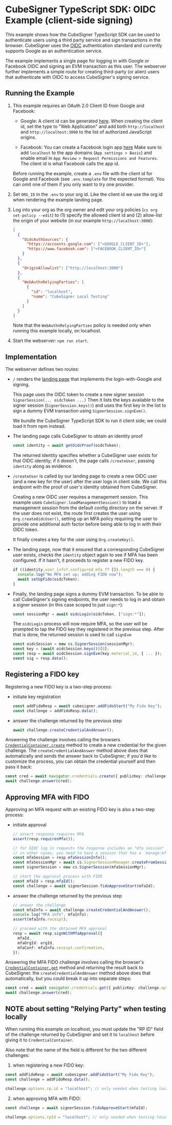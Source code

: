# CubeSigner TypeScript SDK: OIDC Example (client-side signing)

This example shows how the CubeSigner TypeScript SDK can be used to
authenticate users using a third party service and sign transactions in the
browser. CubeSigner uses the
[OIDC](https://openid.net/developers/how-connect-works/) authentication
standard and currently supports Google as an authentication service.

The example implements a single page for logging in with Google or Facebook OIDC and
signing an EVM transaction as this user. The webserver further implements a
simple route for creating third-party (or alien) users that authenticate with
OIDC to access CubeSigner's signing service.

## Running the Example

1. This example requires an OAuth 2.0 Client ID from Google and Facebook:

   - Google: A client id can be generated [here](https://console.cloud.google.com/apis/credentials).
     When creating the client id, set the type to "Web Application" and add both `http://localhost` and
     `http://localhost:3000` to the list of authorized JavaScript origins.

   - Facebook: You can create a Facebook login app [here](https://developers.secure.facebook.com/apps/)
     Make sure to add `localhost` to the app domains (`App settings > Basic`) and enable email 
     in `App Review > Request Permissions and Features`. The client id is what Facebook calls the app id.

   Before running the example, create a `.env` file with the client id for Google and Facebook
   (see `.env.template` for the expected format). You can omit one of them if you only want to try
   one provider.

2. Set `ORG_ID` in the `.env` to your org id. Like the client id we use the org
   id when rendering the example landing page.

3. Log into your org as the org owner and edit your org policies (`cs org
set-policy --edit`) to (1) specify the allowed client id and (2) allow-list
   the origin of your website (in our example `http://localhost:3000`):

   ```json
   [
     {
       "OidcAuthSources": {
         "https://accounts.google.com": ["<GOOGLE_CLIENT_ID>"],
         "https://www.facebook.com": ["<FACEBOOK_CLIENT_ID>"]
       }
     },
     {
       "OriginAllowlist": ["http://localhost:3000"]
     },
     {
       "WebAuthnRelyingParties": [
         {
           "id": "localhost",
           "name": "CubeSigner Local Testing"
         }
       ]
     }
   ]
   ```

   Note that the `WebAuthnRelyingParties` policy is needed only when
   running this example locally, on localhost.

4. Start the webserver: `npm run start`.

## Implementation

The webserver defines two routes:

- `/` renders the [landing page](./views/layouts/main.handlebars) that
  implements the login-with-Google and signing.

  This page uses the OIDC token to create a new signer session
  `SignerSession(... oidcToken ...)` Then it lists the keys available to the
  signer session (`SignerSession.keys()`) and uses the first key in the list to
  sign a dummy EVM transaction using `SignerSession.signEvm()`.

  We bundle the CubeSigner TypeScript SDK to run it client side; we could load
  it from npm instead.

- The landing page calls CubeSigner to obtain an identity proof

  ```typescript
  const identity = await getOidcProof(oidcToken);
  ```

  The returned identity specifies whether a CubeSigner user exists for that OIDC identity;
  if it doesn't, the page calls `/createUser`, passing `identity` along as evidence.

- `/createUser` is called by our landing page to create a new OIDC user (and a
  new key for the user) after the user logs in client side. We call this
  endpoint with the proof of user's identity obtained from CubeSigner.

  Creating a new OIDC user requires a management session. This example uses
  `CubeSigner.loadManagementSession()` to load a management session from the
  default config directory on the server. If the user does not exist, the
  route first creates the user using `Org.createOidcUser()`, setting up an MFA
  policy requiring the user to provide one additional auth factor before being
  able to log in with their OIDC token.

  It finally creates a key for the user using `Org.createKey()`.

- The landing page, now that it ensured that a corresponding CubeSigner user exists,
  checks the `identity` object again to see if MFA has been configured.
  If it hasn't, it proceeds to register a new FIDO key.

  ```typescript
  if ((identity.user_info?.configured_mfa ?? []).length === 0) {
    console.log("No MFA set up; adding FIDO now");
    await setUpFido(oidcToken);
  }
  ```

- Finally, the landing page signs a dummy EVM transaction. To be able to call
  CubeSigner's signing endpoints, the user needs to log in and obtain a signer
  session (in this case scoped to just `sign:*`):
  ```typescript
  const sessionMgr = await oidcLogin(oidcToken, ["sign:*"]);
  ```
  The `oidcLogin` process will now require MFA, so the user will be prompted
  to tap the FIDO key they registered in the previous step. After that is done,
  the returned session is used to call `signEvm`
  ```typescript
  const oidcSession = new cs.SignerSession(sessionMgr);
  const key = (await oidcSession.keys())[0];
  const resp = await oidcSession.signEvm(key.material_id, { ... });
  const sig = resp.data();
  ```

## Registering a FIDO key

Registering a new FIDO key is a two-step process:

- initiate key registration
  ```typescript
  const addFidoResp = await cubesigner.addFidoStart("My Fido Key");
  const challenge = addFidoResp.data();
  ```
- answer the challenge returned by the previous step
  ```typescript
  await challenge.createCredentialAndAnswer();
  ```

Answering the challenge involves calling the browsers [`CredentialContainer.create`](https://developer.mozilla.org/en-US/docs/Web/API/CredentialsContainer/create)
method to create a new credential for the given challenge. The `createCredentialAndAnswer`
method above does that automatically and sends the answer back to CubeSigner; if you'd
like to customize the process, you can obtain the credential yourself and then pass it back:

```typescript
const cred = await navigator.credentials.create({ publicKey: challenge.options });
await challenge.answer(cred);
```

## Approving MFA with FIDO

Approving an MFA request with an existing FIDO key is also a two-step process:

- initiate approval

  ```typescript
  // assert response requires MFA
  assert(resp.requiresMfa());

  // for OIDC log in requests the response includes an "mfa session" you can use to approve MFA;
  // in other cases, you need to have a session that has a `manage:mfa` scope
  const mfaSession = resp.mfaSessionInfo();
  const mfaSessionMgr = await cs.SignerSessionManager.createFromSessionInfo(env, orgId, mfaSession);
  const signerSession = new cs.SignerSession(mfaSessionMgr);

  // start the approval process with FIDO
  const mfaId = resp.mfaId();
  const challenge = await signerSession.fidoApproveStart(mfaId);
  ```

- answer the challenge returned by the previous step

  ```typescript
  // answer the challenge
  const mfaInfo = await challenge.createCredentialAndAnswer();
  console.log("MFA info", mfaInfo);
  assert(mfaInfo.receipt);

  // proceed with the obtained MFA approval
  resp = await resp.signWithMfaApproval({
    mfaId,
    mfaOrgId: orgId,
    mfaConf: mfaInfo.receipt.confirmation,
  });
  ```

Answering the MFA FIDO challenge involves calling the browser's [`CredentialContainer.get`](https://developer.mozilla.org/en-US/docs/Web/API/CredentialsContainer/get)
method and returning the result back to CubeSigner. the `createCredentialAndAnswer`
method above does that automatically, but you could break it up into separate steps:

```typescript
const cred = await navigator.credentials.get({ publicKey: challenge.options });
await challenge.answer(cred);
```

## NOTE about setting "Relying Party" when testing locally

When running this example on localhost, you must update the "RP ID" field
of the challenge returned by CubeSigner and set it to `localhost` before
giving it to `CredentialContainer`.

Also note that the name of the field is different for the two different
challenges:

1. when registering a new FIDO key:

```typescript
const addFidoResp = await cubesigner.addFidoStart("My Fido Key");
const challenge = addFidoResp.data();

challenge.options.rp.id = "localhost"; // only needed when testing locally
```

2. when approving MFA with FIDO:

```typescript
const challenge = await signerSession.fidoApproveStart(mfaId);

challenge.options.rpId = "localhost"; // only needed when testing locally
```
